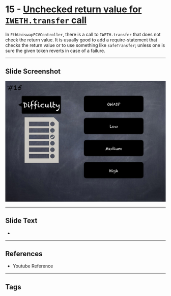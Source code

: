 
# 15 - [Unchecked return value for `IWETH.transfer` call](./Unchecked%20return%20value%20for%20`IWETH.transfer`%20call.md)

 In `EthUniswapPCVController`, there is a call to `IWETH.transfer` that does not check the return value. It is usually good to add a require-statement that checks the return value or to use something like `safeTransfer`; unless one is sure the given token reverts in case of a failure.


___
## Slide Screenshot
![015.png](../../images/6.Audit%20Techniques%20and%20Tools%20101/015.png)
___
## Slide Text
- 
___
## References
- Youtube Reference
___
## Tags
